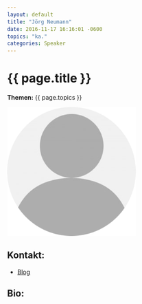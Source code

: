 ```yaml
---
layout: default
title: "Jörg Neumann"
date: 2016-11-17 16:16:01 -0600
topics: "ka."
categories: Speaker
---
```


# {{ page.title }}

**Themen:** {{ page.topics }}

![Profilbild](/assets/img/speakers/dummy.png)

## Kontakt:
- [Blog](http://headwriteline.blogspot.com/)

## Bio:



